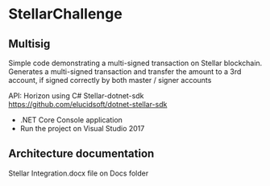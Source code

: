 # StellarChallenge
## Multisig
Simple code demonstrating a multi-signed transaction on Stellar blockchain.
Generates a multi-signed transaction and transfer the amount to a 3rd account, if signed correctly by both master / signer accounts
           
API: Horizon
using C# Stellar-dotnet-sdk https://github.com/elucidsoft/dotnet-stellar-sdk
- .NET Core Console application
- Run the project on Visual Studio 2017


## Architecture documentation
Stellar Integration.docx file on Docs folder
